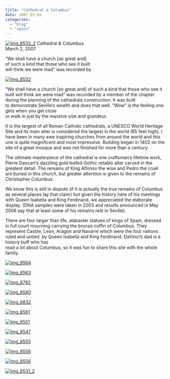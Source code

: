 ```yaml
---
title: "Cathedral & Columbus"
date: 2007-03-02
categories: 
  - "blog"
  - "spain"
---
```


 [![Img_8532_2](http://soultravelers3new.local/images/2008/04/16/img_8532_2.png "Img_8532_2")](https://pub-ac94b3f306b24c0dba4238943c97f2e1.r2.dev/photos/uncategorized/2008/04/16/img_8532_2.png) Cathedral & Columbus  
March 2, 2007

“We shall have a church \[so great and\]  
of such a kind that those who see it built  
will think we were mad” was recorded by

<!--more-->

[![Img_8532](http://soultravelers3new.local/images/2008/04/16/img_8532.png "Img_8532")](https://pub-ac94b3f306b24c0dba4238943c97f2e1.r2.dev/photos/uncategorized/2008/04/16/img_8532.png)

“We shall have a church \[so great and\] of such a kind that those who see it built will think we were mad” was recorded by a member of the chapter during the planning of the cathedrals construction. It was built  
to demonstrate Seville’s wealth and does that well. “Wow” is the feeling one gets when you get close  
or walk in just by the massive size and grandeur.

It is the largest of all Roman Catholic cathedrals, a UNESCO World Heritage Site and its main alter is considered the largest in the world (65 feet high). I have been in many awe inspiring churches from around the world and this one is quite magnificent and most impressive. Building began in 1402 on the site of a great mosque and was not finished for more than a century.

The ultimate masterpiece of the cathedral is one craftsman’s lifetime work, Pierre Dancart’s dazzling gold leafed Gothic retablo alter carved in the greatest detail. The remains of King Alfonso the wise and Pedro the cruel are buried in this church, but greater attention is given to the remains of Christopher Columbus.

We know this is still in dispute (if it is actually the true remains of Columbus as several places lay that claim) but given the history here of his meetings with Queen Isabella and King Ferdinand, we appreciated the elaborate display. (DNA samples were taken in 2003 and results announced in May 2006 say that at least some of his remains rest in Seville).

There are four larger than life, alabaster statues of kings of Spain, dressed in full court mourning carrying the bronze coffin of Columbus. They represent Castile, Leon, Aragon and Navarre which were the four nations ruled and united  by Queen Isabella and King Ferdinand. DaVinci’s dad is a history buff who has  
read a lot about Columbus, so it was fun to share this site with the whole family.

[![Img_8564](http://soultravelers3new.local/images/2008/04/16/img_8564.png "Img_8564")](https://pub-ac94b3f306b24c0dba4238943c97f2e1.r2.dev/photos/uncategorized/2008/04/16/img_8564.png)

[![Img_8563](http://soultravelers3new.local/images/2008/04/16/img_8563.png "Img_8563")](https://pub-ac94b3f306b24c0dba4238943c97f2e1.r2.dev/photos/uncategorized/2008/04/16/img_8563.png)

[![Img_8792](http://soultravelers3new.local/images/2008/04/16/img_8792.png "Img_8792")](https://pub-ac94b3f306b24c0dba4238943c97f2e1.r2.dev/photos/uncategorized/2008/04/16/img_8792.png)

[![Img_8580](http://soultravelers3new.local/images/2008/04/16/img_8580.png "Img_8580")](https://pub-ac94b3f306b24c0dba4238943c97f2e1.r2.dev/photos/uncategorized/2008/04/16/img_8580.png)

[![Img_8832](http://soultravelers3new.local/images/2008/04/16/img_8832.png "Img_8832")](https://pub-ac94b3f306b24c0dba4238943c97f2e1.r2.dev/photos/uncategorized/2008/04/16/img_8832.png)

[![Img_8561](http://soultravelers3new.local/images/2008/04/16/img_8561.png "Img_8561")](https://pub-ac94b3f306b24c0dba4238943c97f2e1.r2.dev/photos/uncategorized/2008/04/16/img_8561.png)

[![Img_8551](http://soultravelers3new.local/images/2008/04/16/img_8551.png "Img_8551")](https://pub-ac94b3f306b24c0dba4238943c97f2e1.r2.dev/photos/uncategorized/2008/04/16/img_8551.png)

[![Img_8547](http://soultravelers3new.local/images/2008/04/16/img_8547.png "Img_8547")](https://pub-ac94b3f306b24c0dba4238943c97f2e1.r2.dev/photos/uncategorized/2008/04/16/img_8547.png)

[![Img_8555](http://soultravelers3new.local/images/2008/04/16/img_8555.png "Img_8555")](https://pub-ac94b3f306b24c0dba4238943c97f2e1.r2.dev/photos/uncategorized/2008/04/16/img_8555.png)

[![Img_8558](http://soultravelers3new.local/images/2008/04/16/img_8558.png "Img_8558")](https://pub-ac94b3f306b24c0dba4238943c97f2e1.r2.dev/photos/uncategorized/2008/04/16/img_8558.png)

[![Img_8556](http://soultravelers3new.local/images/2008/04/16/img_8556.png "Img_8556")](https://pub-ac94b3f306b24c0dba4238943c97f2e1.r2.dev/photos/uncategorized/2008/04/16/img_8556.png)

[![Img_8531_2](http://soultravelers3new.local/images/2008/04/16/img_8531_2.png "Img_8531_2")](https://pub-ac94b3f306b24c0dba4238943c97f2e1.r2.dev/photos/uncategorized/2008/04/16/img_8531_2.png)

[  
](https://pub-ac94b3f306b24c0dba4238943c97f2e1.r2.dev/photos/uncategorized/2008/04/16/img_8532.png)

